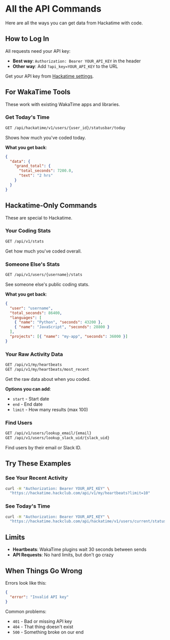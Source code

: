 # All the API Commands

Here are all the ways you can get data from Hackatime with code.

## How to Log In

All requests need your API key:

- **Best way**: `Authorization: Bearer YOUR_API_KEY` in the header
- **Other way**: Add `?api_key=YOUR_API_KEY` to the URL

Get your API key from [Hackatime settings](https://hackatime.hackclub.com/my/settings).

## For WakaTime Tools

These work with existing WakaTime apps and libraries.

### Get Today's Time

```bash
GET /api/hackatime/v1/users/{user_id}/statusbar/today
```

Shows how much you've coded today.

**What you get back**:

```json
{
  "data": {
    "grand_total": {
      "total_seconds": 7200.0,
      "text": "2 hrs"
    }
  }
}
```

## Hackatime-Only Commands

These are special to Hackatime.

### Your Coding Stats

```bash
GET /api/v1/stats
```

Get how much you've coded overall.

### Someone Else's Stats

```bash
GET /api/v1/users/{username}/stats
```

See someone else's public coding stats.

**What you get back**:

```json
{
  "user": "username",
  "total_seconds": 86400,
  "languages": [
    { "name": "Python", "seconds": 43200 },
    { "name": "JavaScript", "seconds": 28800 }
  ],
  "projects": [{ "name": "my-app", "seconds": 36000 }]
}
```

### Your Raw Activity Data

```bash
GET /api/v1/my/heartbeats
GET /api/v1/my/heartbeats/most_recent
```

Get the raw data about when you coded.

**Options you can add**:

- `start` - Start date
- `end` - End date
- `limit` - How many results (max 100)

### Find Users

```bash
GET /api/v1/users/lookup_email/{email}
GET /api/v1/users/lookup_slack_uid/{slack_uid}
```

Find users by their email or Slack ID.

## Try These Examples

### See Your Recent Activity

```bash
curl -H "Authorization: Bearer YOUR_API_KEY" \
  "https://hackatime.hackclub.com/api/v1/my/heartbeats?limit=10"
```

### See Today's Time

```bash
curl -H "Authorization: Bearer YOUR_API_KEY" \
  "https://hackatime.hackclub.com/api/hackatime/v1/users/current/statusbar/today"
```

## Limits

- **Heartbeats**: WakaTime plugins wait 30 seconds between sends
- **API Requests**: No hard limits, but don't go crazy

## When Things Go Wrong

Errors look like this:

```json
{
  "error": "Invalid API key"
}
```

Common problems:

- `401` - Bad or missing API key
- `404` - That thing doesn't exist
- `500` - Something broke on our end
